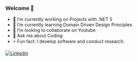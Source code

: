 ### Welcome 👋

- 🔭 I’m currently working on Projects with .NET 5
- 🌱 I’m currently learning Domain Driven Design Principles
- 👯 I’m looking to collaborate on Youtube
- 💬 Ask me about Coding
- ⚡ Fun fact: I develop software and conduct research.


[![Linkedin](https://camo.githubusercontent.com/1d1d3d30126ba69ce4b5f56e106b8d411cba304bf869c7dae7eaf9137505f68d/68747470733a2f2f696d672e736869656c64732e696f2f62616467652f2d4c696e6b6564496e2d626c75653f7374796c653d666c61742d737175617265266c6f676f3d4c696e6b6564696e266c6f676f436f6c6f723d7768697465266c696e6b3d68747470733a2f2f7777772e6c696e6b6564696e2e636f6d2f696e2f70697265736564756172646f2f)](https://www.linkedin.com/in/caiosousa2015/)
